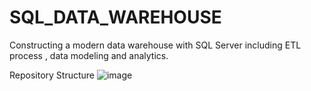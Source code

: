 # SQL_DATA_WAREHOUSE
Constructing a modern data warehouse with SQL Server including ETL process , data modeling and analytics.




Repository Structure
![image](https://github.com/user-attachments/assets/be747d06-6801-49a4-b2f2-0a59cab9b778)
